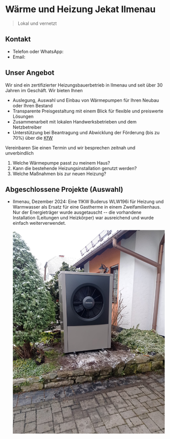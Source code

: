 W&auml;rme und Heizung Jekat Ilmenau
===

> Lokal und vernetzt 

## Kontakt

 * Telefon oder WhatsApp:
 * Email: 

## Unser Angebot

Wir sind ein zertifizierter Heizungsbauerbetrieb in Ilmenau und seit &uuml;ber 30 Jahren im
Gesch&auml;ft. Wir bieten Ihnen

 * Auslegung, Auswahl und Einbau von W&auml;rmepumpen f&uuml;r Ihren Neubau oder
   Ihren Bestand
 * Transparente Preisgestaltung mit einem Blick f&uuml;r flexible und preiswerte L&ouml;sungen
 * Zusammenarbeit mit lokalen Handwerksbetrieben und dem Netzbetreiber
 * Unterst&uuml;tzung bei Beantragung und Abwicklung der F&ouml;rderung (bis zu 70%) &uuml;ber die [KfW](https://www.kfw.de/inlandsfoerderung/Privatpersonen/Bestehende-Immobilie/F%C3%B6rderprodukte/Heizungsf%C3%B6rderung-f%C3%BCr-Privatpersonen-Wohngeb%C3%A4ude-(458))

Vereinbaren Sie einen Termin und wir besprechen zeitnah und unverbindlich

 1. Welche W&auml;rmepumpe passt zu meinem Haus?
 2. Kann die bestehende Heizungsinstallation genutzt werden?
 3. Welche Ma&szlig;nahmen bis zur neuen Heizung?

## Abgeschlossene Projekte (Auswahl)

 * Ilmenau, Dezember 2024: Eine 11KW Buderus WLW196i f&uuml;r Heizung und Warmwasser als
   Ersatz f&uuml;r eine Gastherme in einem Zweifamilienhaus. Nur der
   Energietr&auml;ger wurde ausgetauscht -- die vorhandene Installation (Leitungen
   und Heizk&ouml;rper) war ausreichend und wurde einfach weiterverwendet.

   ![Buderus 11KW, Bestand, 2-Familienhaus](bilder/2412-Ilmenau-Buderus-11KW.jpg)
